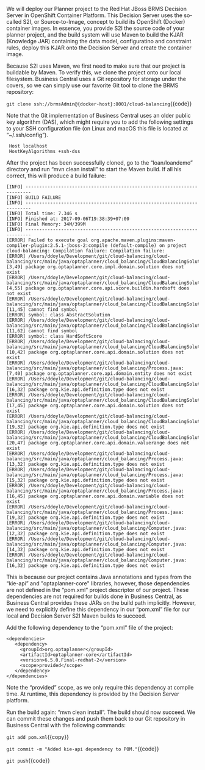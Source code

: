 We will deploy our Planner project to the Red Hat JBoss BRMS Decision Server in OpenShift Container Platform. This Decision Server uses the so-called S2I, or Source-to-Image, concept to build its OpenShift (Docker) container images. In essence, you provide S2I the source code of your planner project, and the build system will use Maven to build the KJAR (Knowledge JAR) containing the data model, configuratino and constraint rules, deploy this KJAR onto the Decision Server and create the container image.

Because S2I uses Maven, we first need to make sure that our project is buildable by Maven. To verify this, we clone the project onto our local filesystem. Business Central uses a Git repository for storage under the covers, so we can simply use our favorite Git tool to clone the BRMS repository:

`git clone ssh://brmsAdmin@{docker-host}:8001/cloud-balancing`{{code}}

Note that the Git implementation of Business Central uses an older public key algorithm (DAS), which might require you to add the following settings to your SSH configuration file (on Linux and macOS this file is located at “~/.ssh/config”).

```
 Host localhost
 HostKeyAlgorithms +ssh-dss
 ```

After the project has been successfully cloned, go to the “loan/loandemo” directory and run “mvn clean install” to start the Maven build. If all his correct, this will produce a build failure:

```
[INFO] ------------------------------------------------------------------------
[INFO] BUILD FAILURE
[INFO] ------------------------------------------------------------------------
[INFO] Total time: 7.346 s
[INFO] Finished at: 2017-09-06T19:38:39+07:00
[INFO] Final Memory: 34M/399M
[INFO] ------------------------------------------------------------------------
[ERROR] Failed to execute goal org.apache.maven.plugins:maven-compiler-plugin:2.5.1-jboss-2:compile (default-compile) on project cloud-balancing: Compilation failure: Compilation failure:
[ERROR] /Users/ddoyle/Development/git/cloud-balancing/cloud-balancing/src/main/java/optaplanner/cloud_balancing/CloudBalancingSolution.java:[3,49] package org.optaplanner.core.impl.domain.solution does not exist
[ERROR] /Users/ddoyle/Development/git/cloud-balancing/cloud-balancing/src/main/java/optaplanner/cloud_balancing/CloudBalancingSolution.java:[4,55] package org.optaplanner.core.api.score.buildin.hardsoft does not exist
[ERROR] /Users/ddoyle/Development/git/cloud-balancing/cloud-balancing/src/main/java/optaplanner/cloud_balancing/CloudBalancingSolution.java:[11,45] cannot find symbol
[ERROR] symbol: class AbstractSolution
[ERROR] /Users/ddoyle/Development/git/cloud-balancing/cloud-balancing/src/main/java/optaplanner/cloud_balancing/CloudBalancingSolution.java:[11,62] cannot find symbol
[ERROR] symbol: class HardSoftScore
[ERROR] /Users/ddoyle/Development/git/cloud-balancing/cloud-balancing/src/main/java/optaplanner/cloud_balancing/CloudBalancingSolution.java:[10,42] package org.optaplanner.core.api.domain.solution does not exist
[ERROR] /Users/ddoyle/Development/git/cloud-balancing/cloud-balancing/src/main/java/optaplanner/cloud_balancing/Process.java:[7,40] package org.optaplanner.core.api.domain.entity does not exist
[ERROR] /Users/ddoyle/Development/git/cloud-balancing/cloud-balancing/src/main/java/optaplanner/cloud_balancing/CloudBalancingSolution.java:[16,32] package org.kie.api.definition.type does not exist
[ERROR] /Users/ddoyle/Development/git/cloud-balancing/cloud-balancing/src/main/java/optaplanner/cloud_balancing/CloudBalancingSolution.java:[17,45] package org.optaplanner.core.api.domain.solution does not exist
[ERROR] /Users/ddoyle/Development/git/cloud-balancing/cloud-balancing/src/main/java/optaplanner/cloud_balancing/CloudBalancingSolution.java:[19,32] package org.kie.api.definition.type does not exist
[ERROR] /Users/ddoyle/Development/git/cloud-balancing/cloud-balancing/src/main/java/optaplanner/cloud_balancing/CloudBalancingSolution.java:[20,47] package org.optaplanner.core.api.domain.valuerange does not exist
[ERROR] /Users/ddoyle/Development/git/cloud-balancing/cloud-balancing/src/main/java/optaplanner/cloud_balancing/Process.java:[13,32] package org.kie.api.definition.type does not exist
[ERROR] /Users/ddoyle/Development/git/cloud-balancing/cloud-balancing/src/main/java/optaplanner/cloud_balancing/Process.java:[15,32] package org.kie.api.definition.type does not exist
[ERROR] /Users/ddoyle/Development/git/cloud-balancing/cloud-balancing/src/main/java/optaplanner/cloud_balancing/Process.java:[16,45] package org.optaplanner.core.api.domain.variable does not exist
[ERROR] /Users/ddoyle/Development/git/cloud-balancing/cloud-balancing/src/main/java/optaplanner/cloud_balancing/Process.java:[19,32] package org.kie.api.definition.type does not exist
[ERROR] /Users/ddoyle/Development/git/cloud-balancing/cloud-balancing/src/main/java/optaplanner/cloud_balancing/Computer.java:[12,32] package org.kie.api.definition.type does not exist
[ERROR] /Users/ddoyle/Development/git/cloud-balancing/cloud-balancing/src/main/java/optaplanner/cloud_balancing/Computer.java:[14,32] package org.kie.api.definition.type does not exist
[ERROR] /Users/ddoyle/Development/git/cloud-balancing/cloud-balancing/src/main/java/optaplanner/cloud_balancing/Computer.java:[16,32] package org.kie.api.definition.type does not exist
```

This is because our project contains Java annotations and types from the “kie-api” and "optaplanner-core" libraries, however, those dependencies are not defined in the “pom.xml” project descriptor of our project. These dependencies are not required for builds done in Business Central, as Business Central provides these JARs on the build path implicitly. However, we need to explicitly define this dependency in our “pom.xml” file for our local and Decision Server S2I Maven builds to succeed.

Add the following dependency to the “pom.xml” file of the project:

```
<dependencies>
   <dependency>
     <groupId>org.optaplanner</groupId>
     <artifactId>optaplanner-core</artifactId>
     <version>6.5.0.Final-redhat-2</version>
     <scope>provided</scope>
   </dependency>
</dependencies>
```

Note the “provided” scope, as we only require this dependency at compile time. At runtime, this dependency is provided by the Decision Server platform.

Run the build again: “mvn clean install”. The build should now succeed. We can commit these changes and push them back to our Git repository in Business Central with the following commands:

`git add pom.xml`{{copy}}

`git commit -m "Added kie-api dependency to POM."`{{code}}

`git push`{{code}}
